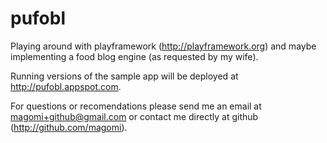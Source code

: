 pufobl
======

Playing around with playframework (http://playframework.org) and maybe
implementing a food blog engine (as requested by my wife).

Running versions of the sample app will be deployed at http://pufobl.appspot.com.

For questions or recomendations please send me an email at magomi+github@gmail.com or contact
me directly at github (http://github.com/magomi).